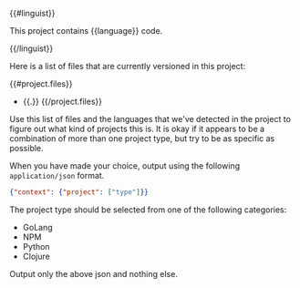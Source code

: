 {{#linguist}}

This project contains {{language}} code.

{{/linguist}}

Here is a list of files that are currently versioned in this project:

{{#project.files}}
* {{.}}
{{/project.files}}

Use this list of files and the languages that we've detected in the project to 
figure out what kind of projects this is.  It is okay if it appears to be a combination 
of more than one project type, but try to be as specific as possible.

When you have made your choice, output using the following `application/json` format.

```json
{"context": {"project": ["type"]}}
```

The project type should be selected from one of the following categories:

* GoLang
* NPM
* Python
* Clojure

Output only the above json and nothing else.
